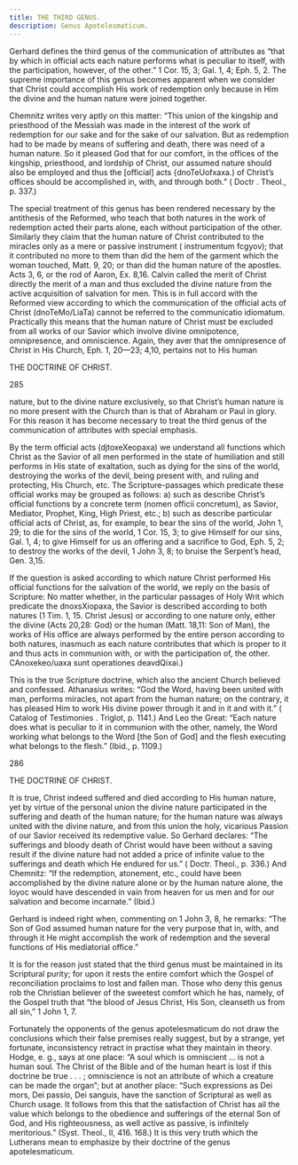 ```yaml
---
title: THE THIRD GENUS.
description: Genus Apotelesmaticum.
---
```


Gerhard defines the third genus of the communication of attributes as “that by which in official acts each nature performs what is peculiar to itself, with the participation, however, of the other.” 1 Cor. 15, 3; Gal. 1, 4; Eph. 5, 2. The supreme importance of this genus becomes apparent when we consider that Christ could accomplish His work of redemption only because in Him the divine and the human nature were joined together. 

Chemnitz writes very aptly on this matter: “This union of the kingship and priesthood of the Messiah was made in the interest of the work of redemption for our sake and for the sake of our salvation. But as redemption had to be made by means of suffering and death, there was need of a human nature. So it pleased God that for our comfort, in the offices of the kingship, priesthood, and lordship of Christ, our assumed nature should also be employed and thus the [official] acts {dnoTeUofxaxa.) of Christ’s offices should be accomplished in, with, and through both.” ( Doctr . Theol., p. 337.) 

The special treatment of this genus has been rendered necessary by the antithesis of the Reformed, who teach that both natures in the work of redemption acted their parts alone, each without participation of the other. Similarly they claim that the human nature of Christ contributed to the miracles only as a mere or passive instrument ( instrumentum fcgyov); that it contributed no more to them than did the hem of the garment which the woman touched, Matt. 9, 20; or than did the human nature of the apostles. Acts 3, 6, or the rod of Aaron, Ex. 8,16. Calvin called the merit of Christ directly the merit of a man and thus excluded the divine nature from the active acquisition of salvation for men. This is in full accord with the Reformed view according to which the communication of the official acts of Christ (dnoTeMo/LiaTa) cannot be referred to the communicatio idiomatum. Practically this means that the human nature of Christ must be excluded from all works of our Savior which involve divine omnipotence, omnipresence, and omniscience. Again, they aver that the omnipresence of Christ in His Church, Eph. 1, 20—23; 4,10, pertains not to His human 



THE DOCTRINE OF CHRIST. 


285 


nature, but to the divine nature exclusively, so that Christ’s human nature is no more present with the Church than is that of Abraham or Paul in glory. For this reason it has become necessary to treat the third genus of the communication of attributes with special emphasis. 

By the term official acts (djtoxeXeopaxa) we understand all functions which Christ as the Savior of all men performed in the state of humiliation and still performs in His state of exaltation, such as dying for the sins of the world, destroying the works of the devil, being present with, and ruling and protecting, His Church, etc. The Scripture-passages which predicate these official works may be grouped as follows: a) such as describe Christ’s official functions by a concrete term (nomen officii concretum), as Savior, Mediator, Prophet, King, High Priest, etc.; b) such as describe particular official acts of Christ, as, for example, to bear the sins of the world, John 1, 29; to die for the sins of the world, 1 Cor. 15, 3; to give Himself for our sins, Gal. 1, 4; to give Himself for us an offering and a sacrifice to God, Eph. 5, 2; to destroy the works of the devil, 1 John 3, 8; to bruise the Serpent’s head, Gen. 3,15. 

If the question is asked according to which nature Christ performed His official functions for the salvation of the world, we reply on the basis of Scripture: No matter whether, in the particular passages of Holy Writ which predicate the dnoxsXiopaxa, the Savior is described according to both natures (1 Tim. 1, 15. Christ Jesus) or according to one nature only, either the divine (Acts 20,28: God) or the human (Matt. 18,11: Son of Man), the works of His office are always performed by the entire person according to both natures, inasmuch as each nature contributes that which is proper to it and thus acts in communion with, or with the participation of, the other. CAnoxekeo/uaxa sunt operationes deavdQixai.) 

This is the true Scripture doctrine, which also the ancient Church believed and confessed. Athanasius writes: “God the Word, having been united with man, performs miracles, not apart from the human nature; on the contrary, it has pleased Him to work His divine power through it and in it and with it.” ( Catalog of Testimonies . Triglot, p. 1141.) And Leo the Great: “Each nature does what is peculiar to it in communion with the other, namely, the Word working what belongs to the Word [the Son of God] and the flesh executing what belongs to the flesh.” (Ibid., p. 1109.) 



286 


THE DOCTRINE OF CHRIST. 


It is true, Christ indeed suffered and died according to His human nature, yet by virtue of the personal union the divine nature participated in the suffering and death of the human nature; for the human nature was always united with the divine nature, and from this union the holy, vicarious Passion of our Savior received its redemptive value. So Gerhard declares: “The sufferings and bloody death of Christ would have been without a saving result if the divine nature had not added a price of infinite value to the sufferings and death which He endured for us.” ( Doctr. Theol., p. 336.) And Chemnitz: “If the redemption, atonement, etc., could have been accomplished by the divine nature alone or by the human nature alone, the loyoc would have descended in vain from heaven for us men and for our salvation and become incarnate.” (Ibid.) 

Gerhard is indeed right when, commenting on 1 John 3, 8, he remarks: “The Son of God assumed human nature for the very purpose that in, with, and through it He might accomplish the work of redemption and the several functions of His mediatorial office.” 

It is for the reason just stated that the third genus must be maintained in its Scriptural purity; for upon it rests the entire comfort which the Gospel of reconciliation proclaims to lost and fallen man. Those who deny this genus rob the Christian believer of the sweetest comfort which he has, namely, of the Gospel truth that “the blood of Jesus Christ, His Son, cleanseth us from all sin,” 1 John 1, 7. 

Fortunately the opponents of the genus apotelesmaticum do not draw the conclusions which their false premises really suggest, but by a strange, yet fortunate, inconsistency retract in practise what they maintain in theory. Hodge, e. g., says at one place: “A soul which is omniscient ... is not a human soul. The Christ of the Bible and of the human heart is lost if this doctrine be true . . . ; omniscience is not an attribute of which a creature can be made the organ”; but at another place: “Such expressions as Dei mors, Dei passio, Dei sanguis, have the sanction of Scriptural as well as Church usage. It follows from this that the satisfaction of Christ has ail the value which belongs to the obedience and sufferings of the eternal Son of God, and His righteousness, as well active as passive, is infinitely meritorious.” (Syst. Theol., II, 416. 168.) It is this very truth which the Lutherans mean to emphasize by their doctrine of the genus apotelesmaticum. 

